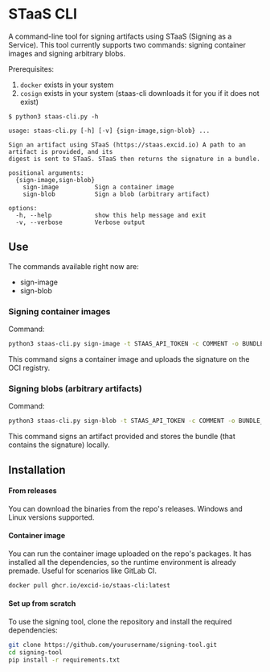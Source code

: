 # STaaS CLI

A command-line tool for signing artifacts using STaaS (Signing as a Service). This tool currently supports two commands: signing container images and signing arbitrary blobs.

Prerequisites: 
1. `docker` exists in your system
2. `cosign` exists in your system (staas-cli downloads it for you if it does not exist)  

```text
$ python3 staas-cli.py -h

usage: staas-cli.py [-h] [-v] {sign-image,sign-blob} ...

Sign an artifact using STaaS (https://staas.excid.io) A path to an artifact is provided, and its
digest is sent to STaaS. STaaS then returns the signature in a bundle.

positional arguments:
  {sign-image,sign-blob}
    sign-image          Sign a container image
    sign-blob           Sign a blob (arbitrary artifact)

options:
  -h, --help            show this help message and exit
  -v, --verbose         Verbose output
```

## Use

The commands available right now are:
- sign-image
- sign-blob

### Signing container images

Command:

```sh
python3 staas-cli.py sign-image -t STAAS_API_TOKEN -c COMMENT -o BUNDLE_OUTPUT_FILE IMAGE
```
This command signs a container image and uploads the signature on the OCI registry.

### Signing blobs (arbitrary artifacts)

Command:

```sh
python3 staas-cli.py sign-blob -t STAAS_API_TOKEN -c COMMENT -o BUNDLE_OUTPUT_FILE PATH_TO_ARTIFACT
```
This command signs an artifact provided and stores the bundle (that contains the signature) locally.

## Installation

#### From releases

You can download the binaries from the repo's releases. Windows and Linux versions supported.

#### Container image
You can run the container image uploaded on the repo's packages. It has installed all the dependencies, so the runtime environment is already premade. Useful for scenarios like GitLab CI.

```sh
docker pull ghcr.io/excid-io/staas-cli:latest
```

#### Set up from scratch
To use the signing tool, clone the repository and install the required dependencies:

```bash
git clone https://github.com/yourusername/signing-tool.git
cd signing-tool
pip install -r requirements.txt
